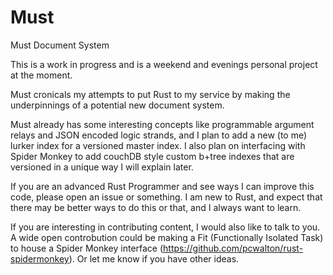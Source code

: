 Must
====

Must Document System

This is a work in progress and is a weekend and evenings personal project at the moment.

Must cronicals my attempts to put Rust to my service by making the underpinnings of a potential new document system.

Must already has some interesting concepts like programmable argument relays and JSON encoded logic strands, and I plan to add a new (to me) lurker index for a versioned master index.  I also plan on interfacing with Spider Monkey to add couchDB style custom b+tree indexes that are versioned in a unique way I will explain later.

If you are an advanced Rust Programmer and see ways I can improve this code, please open an issue or something.  I am new to Rust, and expect that there may be better ways to do this or that, and I always want to learn.

If you are interesting in contributing content, I would also like to talk to you.  A wide open controbution could be making a Fit (Functionally Isolated Task) to house a Spider Monkey interface (https://github.com/pcwalton/rust-spidermonkey).  Or let me know if you have other ideas.


